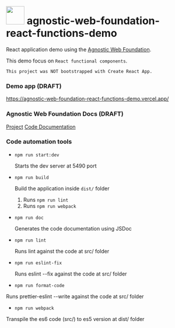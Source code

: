 #   <img src="https://avatars3.githubusercontent.com/u/14809007?s=280&v=4" width="50" />  agnostic-web-foundation-react-functions-demo

React application demo using the [Agnostic Web Foundation](https://github.com/web2solutions/agnostic-web-foundation).

This demo focus on `React functional components`.

`This project was NOT bootstrapped with Create React App.`


### Demo app (DRAFT)

https://agnostic-web-foundation-react-functions-demo.vercel.app/


### Agnostic Web Foundation Docs (DRAFT)

[Project](https://github.com/web2solutions/agnostic-web-foundation)
[Code Documentation](https://web2solutions.github.io/agnostic-web-foundation/)



### Code automation tools


- `npm run start:dev`

  Starts the dev server at 5490 port

- `npm run build`

  Build the application inside `dist/` folder

  1. Runs `npm run lint`
  2. Runs `npm run webpack`

- `npm run doc`

  Generates the code documentation using JSDoc

- `npm run lint`

  Runs lint against the code at src/ folder

- `npm run eslint-fix`

  Runs eslint --fix against the code at src/ folder

- `npm run format-code`

Runs prettier-eslint --write against the code at src/ folder

- `npm run webpack`

Transpile the es6 code (src/) to es5 version at dist/ folder
